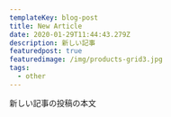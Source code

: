 ```yaml
---
templateKey: blog-post
title: New Article
date: 2020-01-29T11:44:43.279Z
description: 新しい記事
featuredpost: true
featuredimage: /img/products-grid3.jpg
tags:
  - other
---
```

新しい記事の投稿の本文
